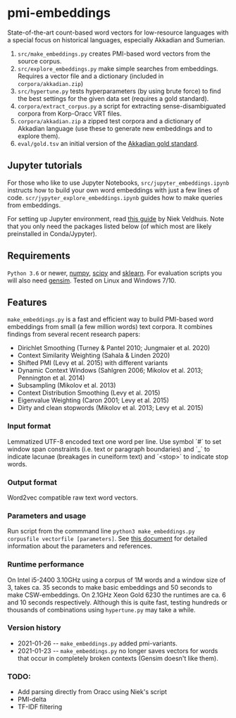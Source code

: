 # pmi-embeddings
State-of-the-art count-based word vectors for low-resource languages with a special focus on historical languages, especially Akkadian and Sumerian.

1. ```src/make_embeddings.py``` creates PMI-based word vectors from the source corpus.
2. ```src/explore_embeddings.py``` make simple searches from embeddings. Requires a vector file and a dictionary (included in ```corpora/akkadian.zip```)
3. ```src/hypertune.py``` tests hyperparameters (by using brute force) to find the best settings for the given data set (requires a gold standard).
4. ```corpora/extract_corpus.py``` a script for extracting sense-disambiguated corpora from Korp-Oracc VRT files.
5. ```corpora/akkadian.zip``` a zipped test corpora and a dictionary of Akkadian language (use these to generate new embeddings and to explore them).
6. ```eval/gold.tsv``` an initial version of the [Akkadian gold standard](https://www.helsinki.fi/en/news/language-culture/creating-a-gold-standard-for-akkadian-word-embeddings).

## Jupyter tutorials
For those who like to use Jupyter Notebooks, ```src/jupyter_embeddings.ipynb``` instructs how to build your own word embeddings with just a few lines of code. ```scr/jypyter_explore_embeddings.ipynb``` guides how to make queries from embeddings.

For setting up Jupyter environment, read [this guide](https://github.com/niekveldhuis/compass/blob/master/1_Preliminaries/install_packages.ipynb) by Niek Veldhuis. Note that you only need the packages listed below (of which most are likely preinstalled in Conda/Jypyter).

## Requirements
```Python 3.6``` or newer, [numpy](https://numpy.org/), [scipy](https://www.scipy.org/) and [sklearn](https://scikit-learn.org/stable/). For evaluation scripts you will also need [gensim](https://pypi.org/project/gensim/). Tested on Linux and Windows 7/10.

## Features
```make_embeddings.py``` is a fast and efficient way to build PMI-based word embeddings from small (a few million words) text corpora. It combines findings from several recent research papers:

+ Dirichlet Smoothing (Turney & Pantel 2010; Jungmaier et al. 2020)
+ Context Similarity Weighting (Sahala & Linden 2020)
+ Shifted PMI (Levy et al. 2015) with different variants
+ Dynamic Context Windows (Sahlgren 2006; Mikolov et al. 2013; Pennington et al. 2014)
+ Subsampling (Mikolov et al. 2013)
+ Context Distribution Smoothing (Levy et al. 2015)
+ Eigenvalue Weighting (Caron 2001; Levy et al. 2015)
+ Dirty and clean stopwords (Mikolov et al. 2013; Levy et al. 2015)

### Input format
Lemmatized UTF-8 encoded text one word per line. Use symbol ´#´ to set window span constraints (i.e. text or paragraph boundaries) and ´_´ to indicate lacunae (breakages in cuneiform text) and ´\<stop\>´ to indicate stop words.

### Output format
Word2vec compatible raw text word vectors.

### Parameters and usage
Run script from the commmand line ```python3 make_embeddings.py corpusfile vectorfile [parameters]```. See [this document](https://docs.google.com/document/d/1TjVWqrhalCDjkOQf-JLk1jmC6N83MWGUIEVjbJpm9Es) for detailed information about the parameters and references. 

### Runtime performance
On Intel i5-2400 3.10GHz using a corpus of 1M words and a window size of 3, takes ca. 35 seconds to make basic embeddings and 50 seconds to make CSW-embeddings. On 2.1GHz Xeon Gold 6230 the runtimes are ca. 6 and 10 seconds respectively. Although this is quite fast, testing hundreds or thousands of combinations using ```hypertune.py``` may take a while.

### Version history
- 2021-01-26 -- ```make_embeddings.py``` added pmi-variants.
- 2021-01-23 -- ```make_embeddings.py``` no longer saves vectors for words that occur in completely broken contexts (Gensim doesn't like them).

### TODO:
- Add parsing directly from Oracc using Niek's script
- PMI-delta
- TF-IDF filtering
